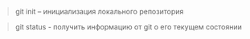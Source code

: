 >git init – инициализация локального репозитория

>git status - получить информацию от git о его текущем состоянии

>